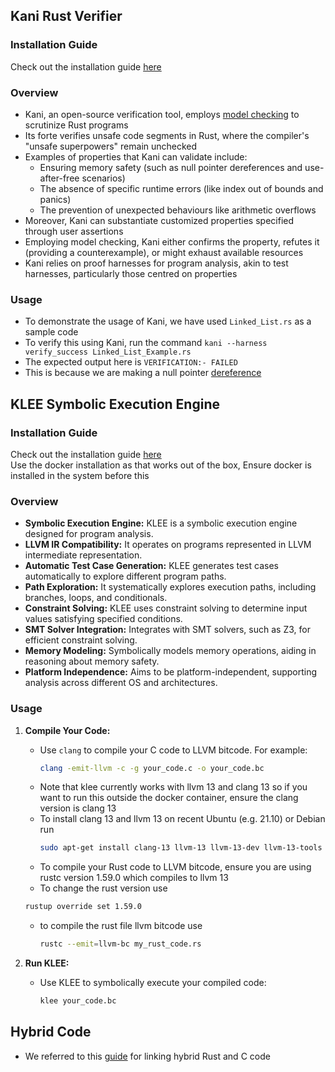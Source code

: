 ## Kani Rust Verifier
### Installation Guide
Check out the installation guide [here](https://model-checking.github.io/kani/install-guide.html)

### Overview
- Kani, an open-source verification tool, employs [model checking](https://en.wikipedia.org/wiki/Model_checking) to scrutinize Rust programs
- Its forte verifies unsafe code segments in Rust, where the compiler's "unsafe superpowers" remain unchecked
- Examples of properties that Kani can validate include:
  - Ensuring memory safety (such as null pointer dereferences and use-after-free scenarios)
  - The absence of specific runtime errors (like index out of bounds and panics)
  - The prevention of unexpected behaviours like arithmetic overflows
- Moreover, Kani can substantiate customized properties specified through user assertions
- Employing model checking, Kani either confirms the property, refutes it (providing a counterexample), or might exhaust available resources
- Kani relies on proof harnesses for program analysis, akin to test harnesses, particularly those centred on properties

### Usage
- To demonstrate the usage of Kani, we have used `Linked_List.rs` as a sample code
- To verify this using Kani, run the command `kani --harness verify_success Linked_List_Example.rs`
- The expected output here is `VERIFICATION:- FAILED`
- This is because we are making a null pointer [dereference](https://github.com/yashrb24/popl-project/blob/main/code-orig/Linked_List_Example.rs#L58)


## KLEE Symbolic Execution Engine

### Installation Guide
Check out the installation guide [here](https://klee.github.io/docker/)\
Use the docker installation as that works out of the box, Ensure docker is installed in the system before this

### Overview
- **Symbolic Execution Engine:** KLEE is a symbolic execution engine designed for program analysis.
- **LLVM IR Compatibility:** It operates on programs represented in LLVM intermediate representation.
- **Automatic Test Case Generation:** KLEE generates test cases automatically to explore different program paths.
- **Path Exploration:** It systematically explores execution paths, including branches, loops, and conditionals.
- **Constraint Solving:** KLEE uses constraint solving to determine input values satisfying specified conditions.
- **SMT Solver Integration:** Integrates with SMT solvers, such as Z3, for efficient constraint solving.
- **Memory Modeling:** Symbolically models memory operations, aiding in reasoning about memory safety.
- **Platform Independence:** Aims to be platform-independent, supporting analysis across different OS and architectures.

### Usage

1. **Compile Your Code:**
   - Use `clang` to compile your C code to LLVM bitcode. For example:
     ```bash
     clang -emit-llvm -c -g your_code.c -o your_code.bc
     ```
   - Note that klee currently works with llvm 13 and clang 13 so if you want to run this outside the docker container, ensure the clang       version is clang 13
   - To install clang 13 and llvm 13 on recent Ubuntu (e.g. 21.10) or Debian run
     ```bash
     sudo apt-get install clang-13 llvm-13 llvm-13-dev llvm-13-tools
     ```
   - To compile your Rust code to LLVM bitcode, ensure you are using rustc version 1.59.0 which compiles to llvm 13
   -  To change the rust version use 
     ```bash
     rustup override set 1.59.0
     ```
   - to compile the rust file llvm bitcode use
     ```bash
     rustc --emit=llvm-bc my_rust_code.rs
     ```

2. **Run KLEE:**
   - Use KLEE to symbolically execute your compiled code:
     ```bash
     klee your_code.bc
     ```
     
## Hybrid Code
- We referred to this [guide](https://kmdouglass.github.io/posts/complex-data-types-and-the-rust-ffi/) for linking hybrid Rust and C code
